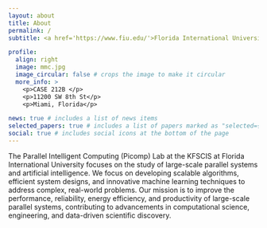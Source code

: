 ```yaml
---
layout: about
title: About
permalink: /
subtitle: <a href='https://www.fiu.edu/'>Florida International University</a>. 11200 SW 8th St, Miami, FL 33199.

profile:
  align: right
  image: mmc.jpg
  image_circular: false # crops the image to make it circular
  more_info: >
    <p>CASE 212B </p>
    <p>11200 SW 8th St</p>
    <p>Miami, Florida</p>

news: true # includes a list of news items
selected_papers: true # includes a list of papers marked as "selected={true}"
social: true # includes social icons at the bottom of the page
---
```


The Parallel Intelligent Computing (Picomp) Lab at the KFSCIS at Florida International University focuses on the study of large-scale parallel systems and artificial intelligence. We focus on developing scalable algorithms, efficient system designs, and innovative machine learning techniques to address complex, real-world problems. Our mission is to improve the performance, reliability, energy efficiency, and productivity of large-scale parallel systems, contributing to advancements in computational science, engineering, and data-driven scientific discovery.
